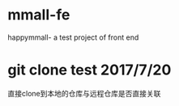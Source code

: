 # mmall-fe
happymmall- a test project of front end

# git clone test 2017/7/20
直接clone到本地的仓库与远程仓库是否直接关联